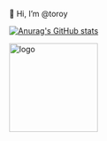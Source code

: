 👋 Hi, I’m @toroy

<!---
toroy/toroy is a ✨ special ✨ repository because its `README.md` (this file) appears on your GitHub profile.
You can click the Preview link to take a look at your changes.
--->

[![Anurag's GitHub stats](https://github-readme-stats.vercel.app/api?username=toroy)](https://github.com/anuraghazra/github-readme-stats)



<img src="https://github-profile-trophy.vercel.app/?username=toroy&theme=flat&column=7" alt="logo" height="160" align="center" style="margin: auto; margin-bottom: 20px;" />
